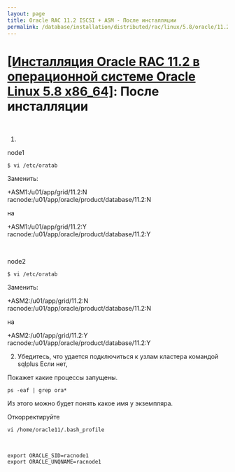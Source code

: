 ```yaml
---
layout: page
title: Oracle RAC 11.2 ISCSI + ASM - После инсталляции
permalink: /database/installation/distributed/rac/linux/5.8/oracle/11.2/post-installation-tasks/
---
```


# <a href="/database/installation/distributed/rac/linux/5.8/oracle/11.2/">[Инсталляция Oracle RAC 11.2 в операционной системе Oracle Linux 5.8 x86_64]</a>: После инсталляции

<br/>

1)

node1

	$ vi /etc/oratab

Заменить:

+ASM1:/u01/app/grid/11.2:N
racnode:/u01/app/oracle/product/database/11.2:N

на

+ASM1:/u01/app/grid/11.2:Y
racnode:/u01/app/oracle/product/database/11.2:Y


<br/>


node2


	$ vi /etc/oratab

Заменить:

+ASM2:/u01/app/grid/11.2:N
racnode:/u01/app/oracle/product/database/11.2:N

на

+ASM2:/u01/app/grid/11.2:Y
racnode:/u01/app/oracle/product/database/11.2:Y



2) Убедитесь, что удается подключиться к узлам кластера командой sqlplus
Если нет,

Покажет какие процессы запущены.

	ps -eaf | grep ora*

Из этого можно будет понять какое имя у экземпляра.

Откорректируйте

	vi /home/oracle11/.bash_profile

<br/>

	export ORACLE_SID=racnode1
	export ORACLE_UNQNAME=racnode1
